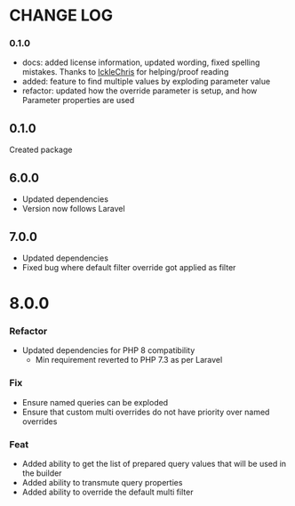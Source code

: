 # CHANGE LOG

### 0.1.0

* docs: added license information, updated wording, fixed spelling mistakes. Thanks to [IckleChris](https://github.com/IckleChris) for helping/proof reading
* added: feature to find multiple values by exploding parameter value
* refactor: updated how the override parameter is setup, and how Parameter properties are used


## 0.1.0
Created package


## 6.0.0
* Updated dependencies
* Version now follows Laravel


## 7.0.0
* Updated dependencies
* Fixed bug where default filter override got applied as filter


# 8.0.0

### Refactor 
* Updated dependencies for PHP 8 compatibility
    * Min requirement reverted to PHP 7.3 as per Laravel

### Fix
* Ensure named queries can be exploded
* Ensure that custom multi overrides do not have priority over named overrides

### Feat    
* Added ability to get the list of prepared query values that will be used in the builder
* Added ability to transmute query properties
* Added ability to override the default multi filter


